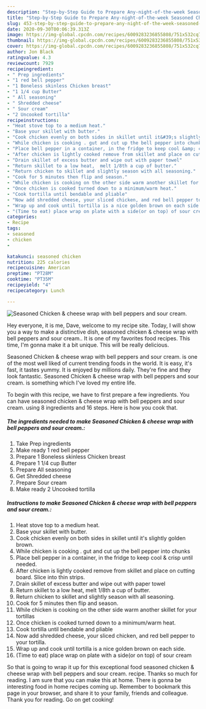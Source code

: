 ```yaml
---
description: "Step-by-Step Guide to Prepare Any-night-of-the-week Seasoned Chicken &amp;amp; cheese wrap with bell peppers and sour cream."
title: "Step-by-Step Guide to Prepare Any-night-of-the-week Seasoned Chicken &amp;amp; cheese wrap with bell peppers and sour cream."
slug: 453-step-by-step-guide-to-prepare-any-night-of-the-week-seasoned-chicken-and-amp-cheese-wrap-with-bell-peppers-and-sour-cream
date: 2020-09-30T00:06:39.313Z
image: https://img-global.cpcdn.com/recipes/6009283236855808/751x532cq70/seasoned-chicken-cheese-wrap-with-bell-peppers-and-sour-cream-recipe-main-photo.jpg
thumbnail: https://img-global.cpcdn.com/recipes/6009283236855808/751x532cq70/seasoned-chicken-cheese-wrap-with-bell-peppers-and-sour-cream-recipe-main-photo.jpg
cover: https://img-global.cpcdn.com/recipes/6009283236855808/751x532cq70/seasoned-chicken-cheese-wrap-with-bell-peppers-and-sour-cream-recipe-main-photo.jpg
author: Jon Black
ratingvalue: 4.3
reviewcount: 7929
recipeingredient:
- " Prep ingredients"
- "1 red bell pepper"
- "1 Boneless skinless Chicken breast"
- "1 1/4 cup Butter"
- " All seasoning"
- " Shredded cheese"
- " Sour cream"
- "2 Uncooked tortilla"
recipeinstructions:
- "Heat stove top to a medium heat."
- "Base your skillet with butter."
- "Cook chicken evenly on both sides in skillet until it&#39;s slightly golden brown."
- "While chicken is cooking . gut and cut up the bell pepper into chunks"
- "Place bell pepper in a container, in the fridge to keep cool &amp; crisp until needed."
- "After chicken is lightly cooked remove from skillet and place on cutting board. Slice into thin strips."
- "Drain skillet of excess butter and wipe out with paper towel"
- "Return skillet to a low heat,  melt 1/8th a cup of butter."
- "Return chicken to skillet and slightly season with all seasoning."
- "Cook for 5 minutes then flip and season."
- "While chicken is cooking on the other side warm another skillet for your tortillas"
- "Once chicken is cooked turned down to a minimum/warm heat."
- "Cook tortilla until bendable and pliable"
- "Now add shredded cheese, your sliced chicken, and red bell pepper to your tortilla."
- "Wrap up and cook until tortilla is a nice golden brown on each side."
- "(Time to eat) place wrap on plate with a side(or on top) of sour cream"
categories:
- Recipe
tags:
- seasoned
- chicken
- 

katakunci: seasoned chicken  
nutrition: 225 calories
recipecuisine: American
preptime: "PT28M"
cooktime: "PT35M"
recipeyield: "4"
recipecategory: Lunch

---
```



![Seasoned Chicken &amp; cheese wrap with bell peppers and sour cream.](https://img-global.cpcdn.com/recipes/6009283236855808/751x532cq70/seasoned-chicken-cheese-wrap-with-bell-peppers-and-sour-cream-recipe-main-photo.jpg)

Hey everyone, it is me, Dave, welcome to my recipe site. Today, I will show you a way to make a distinctive dish, seasoned chicken &amp; cheese wrap with bell peppers and sour cream.. It is one of my favorites food recipes. This time, I'm gonna make it a bit unique. This will be really delicious.



Seasoned Chicken &amp; cheese wrap with bell peppers and sour cream. is one of the most well liked of current trending foods in the world. It is easy, it's fast, it tastes yummy. It is enjoyed by millions daily. They're fine and they look fantastic. Seasoned Chicken &amp; cheese wrap with bell peppers and sour cream. is something which I've loved my entire life.


To begin with this recipe, we have to first prepare a few ingredients. You can have seasoned chicken &amp; cheese wrap with bell peppers and sour cream. using 8 ingredients and 16 steps. Here is how you cook that.

<!--inarticleads1-->

##### The ingredients needed to make Seasoned Chicken &amp; cheese wrap with bell peppers and sour cream.:

1. Take  Prep ingredients
1. Make ready 1 red bell pepper
1. Prepare 1 Boneless skinless Chicken breast
1. Prepare 1 1/4 cup Butter
1. Prepare  All seasoning
1. Get  Shredded cheese
1. Prepare  Sour cream
1. Make ready 2 Uncooked tortilla




<!--inarticleads2-->

##### Instructions to make Seasoned Chicken &amp; cheese wrap with bell peppers and sour cream.:

1. Heat stove top to a medium heat.
1. Base your skillet with butter.
1. Cook chicken evenly on both sides in skillet until it&#39;s slightly golden brown.
1. While chicken is cooking . gut and cut up the bell pepper into chunks
1. Place bell pepper in a container, in the fridge to keep cool &amp; crisp until needed.
1. After chicken is lightly cooked remove from skillet and place on cutting board. Slice into thin strips.
1. Drain skillet of excess butter and wipe out with paper towel
1. Return skillet to a low heat,  melt 1/8th a cup of butter.
1. Return chicken to skillet and slightly season with all seasoning.
1. Cook for 5 minutes then flip and season.
1. While chicken is cooking on the other side warm another skillet for your tortillas
1. Once chicken is cooked turned down to a minimum/warm heat.
1. Cook tortilla until bendable and pliable
1. Now add shredded cheese, your sliced chicken, and red bell pepper to your tortilla.
1. Wrap up and cook until tortilla is a nice golden brown on each side.
1. (Time to eat) place wrap on plate with a side(or on top) of sour cream




So that is going to wrap it up for this exceptional food seasoned chicken &amp; cheese wrap with bell peppers and sour cream. recipe. Thanks so much for reading. I am sure that you can make this at home. There is gonna be interesting food in home recipes coming up. Remember to bookmark this page in your browser, and share it to your family, friends and colleague. Thank you for reading. Go on get cooking!
